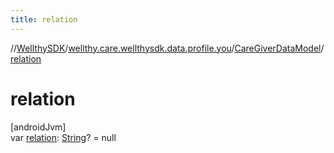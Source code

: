 ```yaml
---
title: relation
---
```

//[WellthySDK](../../../index.html)/[wellthy.care.wellthysdk.data.profile.you](../index.html)/[CareGiverDataModel](index.html)/[relation](relation.html)



# relation



[androidJvm]\
var [relation](relation.html): [String](https://kotlinlang.org/api/latest/jvm/stdlib/kotlin/-string/index.html)? = null




